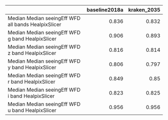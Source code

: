 |                                                     |   baseline2018a |   kraken_2035 |
|:----------------------------------------------------|----------------:|--------------:|
| Median Median seeingEff WFD all bands HealpixSlicer |           0.836 |         0.832 |
| Median Median seeingEff WFD g band HealpixSlicer    |           0.906 |         0.893 |
| Median Median seeingEff WFD z band HealpixSlicer    |           0.816 |         0.814 |
| Median Median seeingEff WFD y band HealpixSlicer    |           0.806 |         0.797 |
| Median Median seeingEff WFD r band HealpixSlicer    |           0.849 |         0.85  |
| Median Median seeingEff WFD i band HealpixSlicer    |           0.823 |         0.825 |
| Median Median seeingEff WFD u band HealpixSlicer    |           0.956 |         0.956 |
